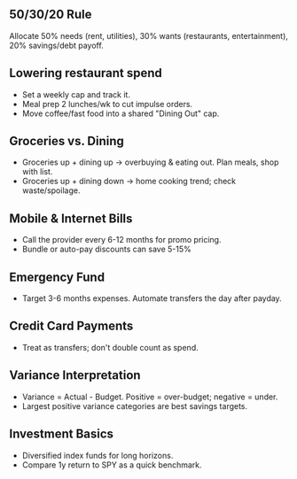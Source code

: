 ## 50/30/20 Rule
Allocate 50% needs (rent, utilities), 30% wants (restaurants, entertainment), 20% savings/debt payoff.

## Lowering restaurant spend
- Set a weekly cap and track it.
- Meal prep 2 lunches/wk to cut impulse orders.
- Move coffee/fast food into a shared "Dining Out" cap.

## Groceries vs. Dining
- Groceries up + dining up → overbuying & eating out. Plan meals, shop with list.
- Groceries up + dining down → home cooking trend; check waste/spoilage.

## Mobile & Internet Bills
- Call the provider every 6-12 months for promo pricing.
- Bundle or auto-pay discounts can save 5-15%

## Emergency Fund
- Target 3-6 months expenses. Automate transfers the day after payday.

## Credit Card Payments
- Treat as transfers; don't double count as spend.

## Variance Interpretation
- Variance = Actual - Budget. Positive = over-budget; negative = under.
- Largest positive variance categories are best savings targets.

## Investment Basics
- Diversified index funds for long horizons.
- Compare 1y return to SPY as a quick benchmark.

